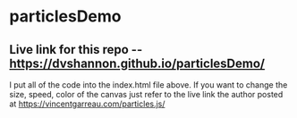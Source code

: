 # particlesDemo

## Live link for this repo -- https://dvshannon.github.io/particlesDemo/

I put all of the code into the index.html file above. If you want to change the size, speed, color of the canvas just refer to the live link the author posted at https://vincentgarreau.com/particles.js/
